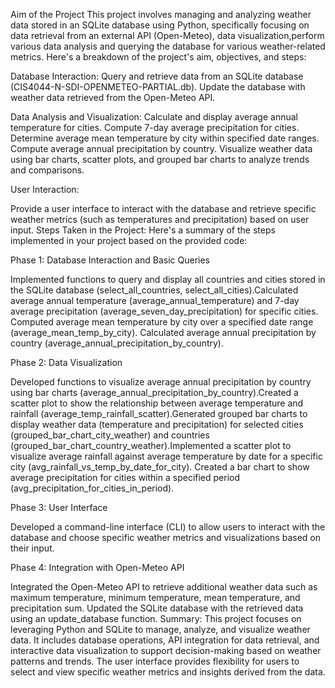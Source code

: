 Aim of the Project
This project involves managing and analyzing weather data stored in an SQLite database using Python,
specifically focusing on data retrieval from an external API (Open-Meteo), data visualization,perform various data analysis and
querying the database for various weather-related metrics.
Here's a breakdown of the project's aim, objectives, and steps:

Database Interaction:
Query and retrieve data from an SQLite database (CIS4044-N-SDI-OPENMETEO-PARTIAL.db).
Update the database with weather data retrieved from the Open-Meteo API.

Data Analysis and Visualization:
Calculate and display average annual temperature for cities.
Compute 7-day average precipitation for cities.
Determine average mean temperature by city within specified date ranges.
Compute average annual precipitation by country.
Visualize weather data using bar charts, scatter plots, and grouped bar charts to analyze trends and comparisons.

User Interaction:

Provide a user interface to interact with the database and retrieve specific weather metrics
(such as temperatures and precipitation) based on user input.
Steps Taken in the Project:
Here's a summary of the steps implemented in your project based on the provided code:

Phase 1: Database Interaction and Basic Queries

Implemented functions to query and display all countries and cities stored in the SQLite database 
(select_all_countries, select_all_cities).Calculated average annual temperature (average_annual_temperature)
and 7-day average precipitation (average_seven_day_precipitation) for specific cities.
Computed average mean temperature by city over a specified date range (average_mean_temp_by_city).
Calculated average annual precipitation by country (average_annual_precipitation_by_country).

Phase 2: Data Visualization

Developed functions to visualize average annual precipitation by country using bar charts
(average_annual_precipitation_by_country).Created a scatter plot to show the relationship between average
temperature and rainfall (average_temp_rainfall_scatter).Generated grouped bar charts to display weather data 
(temperature and precipitation) for selected cities (grouped_bar_chart_city_weather) and countries
(grouped_bar_chart_country_weather).Implemented a scatter plot to visualize average rainfall against
average temperature by date for a specific city (avg_rainfall_vs_temp_by_date_for_city).
Created a bar chart to show average precipitation for cities within a specified period
(avg_precipitation_for_cities_in_period).

Phase 3: User Interface

Developed a command-line interface (CLI) to allow users to interact with the database and 
choose specific weather metrics and visualizations based on their input.

Phase 4: Integration with Open-Meteo API

Integrated the Open-Meteo API to retrieve additional weather data such as maximum temperature,
minimum temperature, mean temperature, and precipitation sum.
Updated the SQLite database with the retrieved data using an update_database function.
Summary:
This project focuses on leveraging Python and SQLite to manage, analyze, and visualize weather data.
It includes database operations, API integration for data retrieval, and interactive data visualization to 
support decision-making based on weather patterns and trends. The user interface provides flexibility for 
users to select and view specific weather metrics and insights derived from the data.

